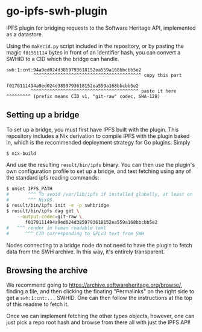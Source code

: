 # go-ipfs-swh-plugin

IPFS plugin for bridging requests to the Software Heritage API,
implemented as a datastore.

Using the `makecid.py` script included in the repository, or by pasting
the magic `f01551114` bytes in front of an identifier hash, you can
convert a SWHID to a CID which the bridge can handle.

```
swh:1:cnt:94a9ed024d3859793618152ea559a168bbcbb5e2
          ^^^^^^^^^^^^^^^^^^^^^^^^^^^^^^^^^^^^^^^^ copy this part

f0178111494a9ed024d3859793618152ea559a168bbcbb5e2
         ^^^^^^^^^^^^^^^^^^^^^^^^^^^^^^^^^^^^^^^^ paste it here
^^^^^^^^^ (prefix means CID v1, "git-raw" codec, SHA-128)
```

## Setting up a bridge

To set up a bridge, you must first have IPFS built with the plugin.
This repository includes a Nix derivation to compile IPFS with the
plugin baked in, which is the recommended deployment strategy for Go
plugins. Simply

```
$ nix-build
```

And use the resulting `result/bin/ipfs` binary. You can then use the
plugin's own configuration profile to set up a bridge, and test fetching
using any of the standard ipfs reading commands:


```bash
$ unset IPFS_PATH
#       ^^^ To avoid /var/lib/ipfs if installed globally, at least on
#       ^^^ NixOS.
$ result/bin/ipfs init -e -p swhbridge
$ result/bin/ipfs dag get \
    --output-codec=git-raw \
       f0178111494a9ed024d3859793618152ea559a168bbcbb5e2
#   ^^^ render in human readable text
#      ^^^ CID corresponding to GPLv3 text from SWH
```

Nodes connecting to a bridge node do not need to have the plugin to
fetch data from the SWH archive. In this way, it's entirely transparent.

## Browsing the archive

We recommend going to https://archive.softwareheritage.org/browse/,
finding a file, and then clicking the floating "Permalinks" on the right
side to get a `swh:1:cnt:...` SWHID. One can then follow the
instructions at the top of this readme to fetch it.

Once we can implement fetching the other types objects, however, one can
just pick a repo root hash and browse from there all with just the IPFS
API!
